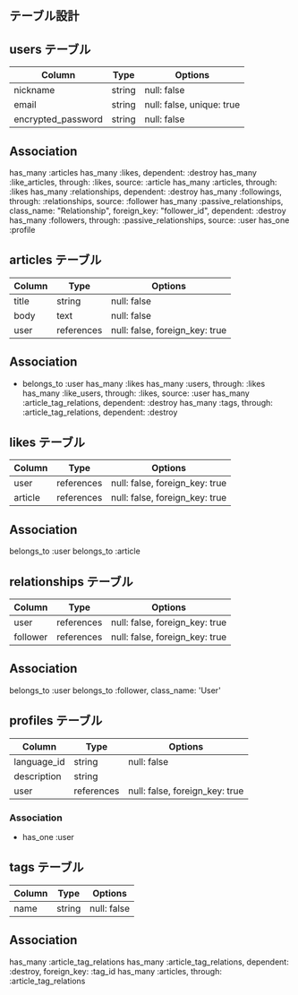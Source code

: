 ## テーブル設計

## users テーブル

| Column              | Type      | Options                   |
| --------------------| --------- | ------------------------- |
| nickname            | string    | null: false               |
| email               | string    | null: false, unique: true |
| encrypted_password  | string    | null: false               |

## Association
  has_many :articles
  has_many :likes, dependent: :destroy
  has_many :like_articles, through: :likes, source: :article
  has_many :articles, through: :likes
  has_many :relationships, dependent: :destroy
  has_many :followings, through: :relationships, source: :follower
  has_many :passive_relationships, class_name: "Relationship", foreign_key: "follower_id", dependent: :destroy
  has_many :followers, through: :passive_relationships, source: :user
  has_one :profile


## articles テーブル

| Column           | Type         | Options                        |
| ---------------- | ------       | -----------                    |
| title            | string       | null: false                    |
| body             | text         | null: false                    |
| user             | references   | null: false, foreign_key: true |

## Association
- belongs_to :user
  has_many :likes
  has_many :users, through: :likes
  has_many :like_users, through: :likes, source: :user
  has_many :article_tag_relations, dependent: :destroy
  has_many :tags, through: :article_tag_relations, dependent: :destroy


## likes テーブル

| Column          | Type         | Options                        |
| --------------- | ------       | -----------                    |
| user            | references   | null: false, foreign_key: true |
| article         | references   | null: false, foreign_key: true |

## Association
  belongs_to :user
  belongs_to :article


## relationships テーブル

| Column          | Type         | Options                        |
| --------------- | ------       | -----------                    |
| user            | references   | null: false, foreign_key: true |
| follower        | references   | null: false, foreign_key: true |

## Association
  belongs_to :user
  belongs_to :follower, class_name: 'User'


## profiles テーブル

| Column          | Type         | Options                        |
| --------------- | ------       | -----------                    |
| language_id     | string       | null: false                    |
| description     | string       |                                |
| user            | references   | null: false, foreign_key: true |

### Association
- has_one :user


## tags テーブル

| Column          | Type         | Options                        |
| --------------- | ------       | -----------                    |
| name            | string       | null: false                    |

## Association
  has_many :article_tag_relations
  has_many :article_tag_relations, dependent: :destroy, foreign_key: :tag_id
  has_many :articles, through: :article_tag_relations